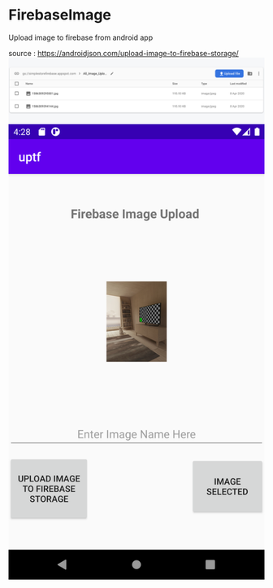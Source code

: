 # FirebaseImage
Upload image to firebase from android app

source : https://androidjson.com/upload-image-to-firebase-storage/
![Uploaded images in Firebase ](https://github.com/IsmayilOfficial/FirebaseImage/blob/master/Screenshot%202020-04-08%20at%2004.30.26.png)
![ ](https://github.com/IsmayilOfficial/FirebaseImage/blob/master/Screenshot_1586309307.png)
